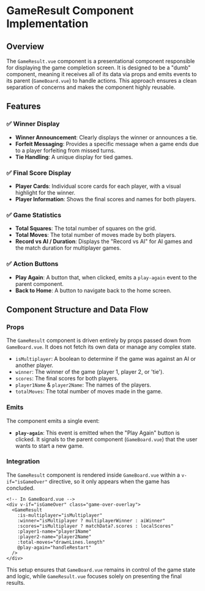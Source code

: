 # GameResult Component Implementation

## Overview

The `GameResult.vue` component is a presentational component responsible for displaying the game completion screen. It is designed to be a "dumb" component, meaning it receives all of its data via props and emits events to its parent (`GameBoard.vue`) to handle actions. This approach ensures a clean separation of concerns and makes the component highly reusable.

## Features

### ✅ Winner Display
- **Winner Announcement**: Clearly displays the winner or announces a tie.
- **Forfeit Messaging**: Provides a specific message when a game ends due to a player forfeiting from missed turns.
- **Tie Handling**: A unique display for tied games.

### ✅ Final Score Display
- **Player Cards**: Individual score cards for each player, with a visual highlight for the winner.
- **Player Information**: Shows the final scores and names for both players.

### ✅ Game Statistics
- **Total Squares**: The total number of squares on the grid.
- **Total Moves**: The total number of moves made by both players.
- **Record vs AI / Duration**: Displays the "Record vs AI" for AI games and the match duration for multiplayer games.

### ✅ Action Buttons
- **Play Again**: A button that, when clicked, emits a `play-again` event to the parent component.
- **Back to Home**: A button to navigate back to the home screen.

## Component Structure and Data Flow

### Props
The `GameResult` component is driven entirely by props passed down from `GameBoard.vue`. It does not fetch its own data or manage any complex state.

- `isMultiplayer`: A boolean to determine if the game was against an AI or another player.
- `winner`: The winner of the game (player 1, player 2, or 'tie').
- `scores`: The final scores for both players.
- `player1Name` & `player2Name`: The names of the players.
- `totalMoves`: The total number of moves made in the game.

### Emits
The component emits a single event:

- **`play-again`**: This event is emitted when the "Play Again" button is clicked. It signals to the parent component (`GameBoard.vue`) that the user wants to start a new game.

### Integration
The `GameResult` component is rendered inside `GameBoard.vue` within a `v-if="isGameOver"` directive, so it only appears when the game has concluded.

```vue
<!-- In GameBoard.vue -->
<div v-if="isGameOver" class="game-over-overlay">
  <GameResult
    :is-multiplayer="isMultiplayer"
    :winner="isMultiplayer ? multiplayerWinner : aiWinner"
    :scores="isMultiplayer ? matchData?.scores : localScores"
    :player1-name="player1Name"
    :player2-name="player2Name"
    :total-moves="drawnLines.length"
    @play-again="handleRestart"
  />
</div>
```

This setup ensures that `GameBoard.vue` remains in control of the game state and logic, while `GameResult.vue` focuses solely on presenting the final results. 